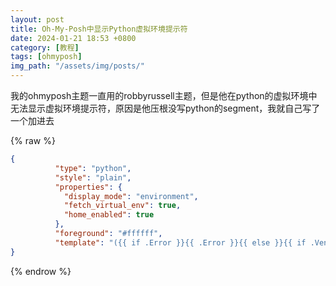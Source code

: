 ```yaml
---
layout: post
title: Oh-My-Posh中显示Python虚拟环境提示符
date: 2024-01-21 18:53 +0800
category: [教程]
tags: [ohmyposh]
img_path: "/assets/img/posts/"
---
```


我的ohmyposh主题一直用的robbyrussell主题，但是他在python的虚拟环境中无法显示虚拟环境提示符，原因是他压根没写python的segment，我就自己写了一个加进去

{% raw %}
```json
{
          "type": "python",
          "style": "plain",
          "properties": {
            "display_mode": "environment",
            "fetch_virtual_env": true,
            "home_enabled": true
          },
          "foreground": "#ffffff",
          "template": "({{ if .Error }}{{ .Error }}{{ else }}{{ if .Venv }}{{ .Venv }}{{ end }}{{ end }}) "
}
```
{% endrow %}